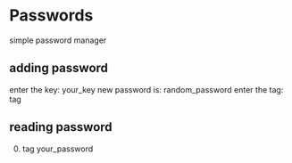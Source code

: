 # Passwords
simple password manager

## adding password
enter the key: your_key
new password is: random_password
enter the tag: tag

## reading password
0) tag your_password
